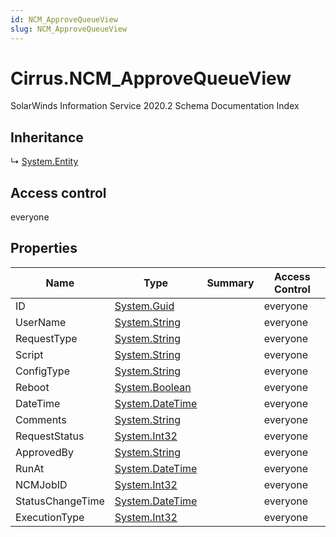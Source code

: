 ```yaml
---
id: NCM_ApproveQueueView
slug: NCM_ApproveQueueView
---
```


# Cirrus.NCM_ApproveQueueView

SolarWinds Information Service 2020.2 Schema Documentation Index

## Inheritance

↳ [System.Entity](./../System/Entity)

## Access control

everyone

## Properties

| Name | Type | Summary | Access Control |
| ------ | ------ | ------ | ------ |
| ID | [System.Guid](https://docs.microsoft.com/en-us/dotnet/api/system.guid) |  | everyone |
| UserName | [System.String](https://docs.microsoft.com/en-us/dotnet/api/system.string) |  | everyone |
| RequestType | [System.String](https://docs.microsoft.com/en-us/dotnet/api/system.string) |  | everyone |
| Script | [System.String](https://docs.microsoft.com/en-us/dotnet/api/system.string) |  | everyone |
| ConfigType | [System.String](https://docs.microsoft.com/en-us/dotnet/api/system.string) |  | everyone |
| Reboot | [System.Boolean](https://docs.microsoft.com/en-us/dotnet/api/system.boolean) |  | everyone |
| DateTime | [System.DateTime](https://docs.microsoft.com/en-us/dotnet/api/system.datetime) |  | everyone |
| Comments | [System.String](https://docs.microsoft.com/en-us/dotnet/api/system.string) |  | everyone |
| RequestStatus | [System.Int32](https://docs.microsoft.com/en-us/dotnet/api/system.int32) |  | everyone |
| ApprovedBy | [System.String](https://docs.microsoft.com/en-us/dotnet/api/system.string) |  | everyone |
| RunAt | [System.DateTime](https://docs.microsoft.com/en-us/dotnet/api/system.datetime) |  | everyone |
| NCMJobID | [System.Int32](https://docs.microsoft.com/en-us/dotnet/api/system.int32) |  | everyone |
| StatusChangeTime | [System.DateTime](https://docs.microsoft.com/en-us/dotnet/api/system.datetime) |  | everyone |
| ExecutionType | [System.Int32](https://docs.microsoft.com/en-us/dotnet/api/system.int32) |  | everyone |

